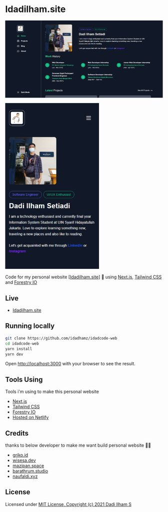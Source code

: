# Idadilham.site

<p align="left">
  <img src="/public/assets/img/HomePage.PNG" alt='preview mobile'>
</p>
<p align="left">
  <img src="/public/assets/img/MobileHomePage.PNG" alt='preview mobile' width="300">
</p>

<p align="left">
  Code for my personal website [<a href='https://idadilham.site'>Idadilham.site</a>] 🚀 using <a href='https://nextjs.org/'>Next.js</a>, <a href='http://tailwindcss.com/'>Tailwind CSS</a> and <a href='https://forestry.io/'>Forestry IO</a>
</p>

## Live

- [Idadilham.site](https://idadilham.site/)

## Running locally

```bash
git clone https://github.com/idadhamz/idadcode-web
cd idadcode-web
yarn install
yarn dev
```

Open [http://localhost:3000](http://localhost:3000) with your browser to see the result.

## Tools Using

Tools i'm using to make this personal website

- [Next.js](https://nextjs.org/)
- [Tailwind CSS](https://tailwindcss.com/)
- [Forestry IO](https://forestry.io/)
- [Hosted on Netlify](https://www.netlify.com/)

## Credits

thanks to below developer to make me want build personal website 🙏😉

- [griko.id](https://griko.id/)
- [wisesa.dev](https://wisesa.dev/)
- [mazipan.space](https://mazipan.space/)
- [barathrum.studio](https://barathrum.studio/)
- [naufaldi.xyz](https://naufaldi.xyz/)

## License

Licensed under [MIT License, Copyright (c) 2021 Dadi Ilham S](./LICENSE)

